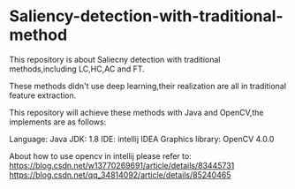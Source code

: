 # Saliency-detection-with-traditional-method

This repository is about Saliecny detection with traditional methods,including LC,HC,AC and FT.

These methods didn't use deep learning,their realization are all in traditional feature extraction.

This repository will achieve these methods with Java and OpenCV,the implements are as follows:

   Language: Java
   JDK: 1.8 
   IDE: intellij IDEA
   Graphics library: OpenCV 4.0.0
   
About how to use opencv in intellij please refer to:
    https://blog.csdn.net/w13770269691/article/details/83445731
    https://blog.csdn.net/qq_34814092/article/details/85240465

